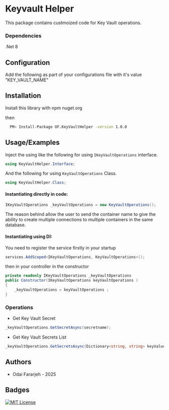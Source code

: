 
# Keyvault Helper

This package contains custmoized code for Key Vault operations.


### Dependencies
.Net 8


## Configuration

Add the following as part of your configurations file with it's value
"KEY_VAULT_NAME"

## Installation

Install this library with npm nuget.org

then

```bash
  PM> Install-Package OF.KeyVaultHelper -version 1.0.0
```


## Usage/Examples

Inject the using like the following for using `IKeyVaultOperations` interface.

```c#
using KeyVaultHelper.Interface;

```

And the following for using `KeyVaultOperations` Class.

```c#
using KeyVaultHelper.Class;

```

#### Instantiating directly in code:

```c#
IKeyVaultOperations _keyVaultOperations = new KeyVaultOperations();
```
The reason behind allow the user to send the container name to give the ability to create multiple connections to multiple containers in the same database.

#### Instantiating using DI:

You need to register the service firstly in your startup

```c#
services.AddScoped<IKeyVaultOperations, KeyVaultOperations>();
```

then in your controller in the constructor

```c#
private readonly IKeyVaultOperations _keyVaultOperations 
public Constructor(IKeyVaultOperations keyVaultOperations )
{
    _keyVaultOperations = keyVaultOperations ;
}
```

### Operations

- Get Key Vault Secret

```c#
_keyVaultOperations.GetSecretAsync(secretname);
```

- Get Key Vault Secrets List

```c#
_keyVaultOperations.GetSecretsAsync(Dictionary<string, string> keyValues);
```


## Authors

- Odai Fararjeh - 2025


## Badges

[![MIT License](https://img.shields.io/badge/License-MIT-green.svg)](https://choosealicense.com/licenses/mit/)

